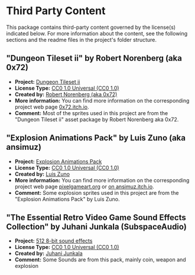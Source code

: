 # Third Party Content

This package contains third-party content governed by the license(s) indicated below. For more information about the content, see the following sections and the readme files in the project's folder structure.

## "Dungeon Tileset ii" by Robert Norenberg (aka 0x72)

- __Project:__ [Dungeon Tileset ii](https://0x72.itch.io/dungeontileset-ii)
- __License Type:__ [CC0 1.0 Universal (CC0 1.0)](https://creativecommons.org/publicdomain/zero/1.0/)
- __Created by:__ [Robert Norenberg (aka 0x72)](http://0x72.pl/)
- __More information:__ You can find more information on the corresponding project web page [0x72.itch.io](https://0x72.itch.io/dungeontileset-ii).
- __Comment:__ Most of the sprites used in this project are from the "Dungeon Tileset ii" asset package by Robert Norenberg aka 0x72.

## "Explosion Animations Pack" by Luis Zuno (aka ansimuz)

- __Project:__ [Explosion Animations Pack](http://pixelgameart.org/web/portfolio/explosion-animations-pack/)
- __License Type:__ [CC0 1.0 Universal (CC0 1.0)](https://creativecommons.org/publicdomain/zero/1.0/)
- __Created by:__ [Luis Zuno](http://pixelgameart.org)
- __More information:__ You can find more information on the corresponding project web page [pixelgameart.org](http://pixelgameart.org/web/portfolio/explosion-animations-pack/) or [on ansimuz.itch.io](https://ansimuz.itch.io/explosion-animations-pack).
- __Comment:__ Some explosion sprites used in this project are from the "Explosion Animations Pack" by Luis Zuno.

## "The Essential Retro Video Game Sound Effects Collection" by Juhani Junkala (SubspaceAudio)

- __Project:__ [512 8-bit sound effects](https://opengameart.org/comment/55104)
- __License Type:__ [CC0 1.0 Universal (CC0 1.0)](https://creativecommons.org/publicdomain/zero/1.0/)
- __Created by:__ [Juhani Junkala](https://juhanijunkala.com/)
- __Comment:__ Some Sounds are from this pack, mainly coin, weapon and explosion